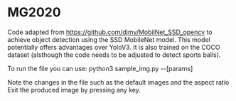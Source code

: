 # MG2020
Code adapted from https://github.com/djmv/MobilNet_SSD_opencv to achieve object detection using the SSD MobileNet model.
This model potentially offers advantages over YoloV3. It is also trained on the COCO dataset (alsthough the code needs
to be adjusted to detect sports balls).

To run the file you can use:
      python3 sample_img.py --[params]

Note the changes in the file such as the default images and the aspect ratio
Exit the produced image by pressing any key.
